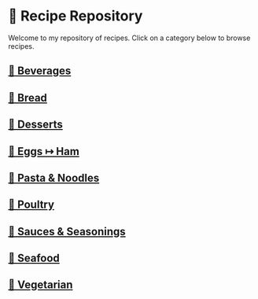 # &#129368; Recipe Repository
Welcome to my repository of recipes. Click on a category below to browse recipes.
## [&#127865; Beverages](beverages)
## [&#127838; Bread](bread)
## [&#129383; Desserts](desserts)
## [&#127859; Eggs &map; Ham](eggs-ham)
## [&#127837; Pasta &amp; Noodles](pasta-noodles)
## [&#128020; Poultry](poultry)
## [&#129474; Sauces &amp; Seasonings](sauces-seasonings)
## [&#129424; Seafood](seafood)
## [&#127813; Vegetarian](vegetarian)
